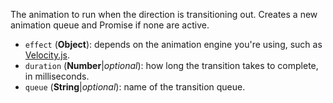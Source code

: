 The animation to run when the direction is transitioning out. Creates a new animation queue and Promise if none are active.

* `effect` (**Object**): depends on the animation engine you're using, such as [Velocity.js](#/api/plugins/animator-velocity).
* `duration` (**Number**|_optional_): how long the transition takes to complete, in milliseconds.
* `queue` (**String**|_optional_): name of the transition queue.
